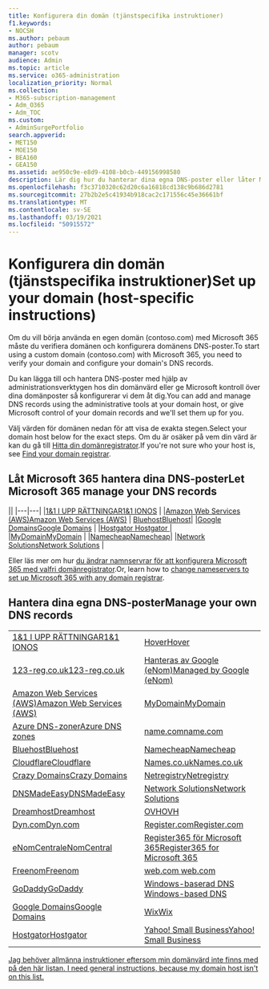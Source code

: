 ```yaml
---
title: Konfigurera din domän (tjänstspecifika instruktioner)
f1.keywords:
- NOCSH
ms.author: pebaum
author: pebaum
manager: scotv
audience: Admin
ms.topic: article
ms.service: o365-administration
localization_priority: Normal
ms.collection:
- M365-subscription-management
- Adm_O365
- Adm_TOC
ms.custom:
- AdminSurgePortfolio
search.appverid:
- MET150
- MOE150
- BEA160
- GEA150
ms.assetid: ae950c9e-e8d9-4108-b0cb-449156998580
description: Lär dig hur du hanterar dina egna DNS-poster eller låter Microsoft hantera dina DNS-poster åt dig.
ms.openlocfilehash: f3c3710320c62d20c6a16818cd138c9b686d2781
ms.sourcegitcommit: 27b2b2e5c41934b918cac2c171556c45e36661bf
ms.translationtype: MT
ms.contentlocale: sv-SE
ms.lasthandoff: 03/19/2021
ms.locfileid: "50915572"
---
```

# <a name="set-up-your-domain-host-specific-instructions"></a><span data-ttu-id="5c485-103">Konfigurera din domän (tjänstspecifika instruktioner)</span><span class="sxs-lookup"><span data-stu-id="5c485-103">Set up your domain (host-specific instructions)</span></span>

<span data-ttu-id="5c485-104">Om du vill börja använda en egen domän (contoso.com) med Microsoft 365 måste du verifiera domänen och konfigurera domänens DNS-poster.</span><span class="sxs-lookup"><span data-stu-id="5c485-104">To start using a custom domain (contoso.com) with Microsoft 365, you need to verify your domain and configure your domain's DNS records.</span></span> 
  
<span data-ttu-id="5c485-105">Du kan lägga till och hantera DNS-poster med hjälp av administrationsverktygen hos din domänvärd eller ge Microsoft kontroll över dina domänposter så konfigurerar vi dem åt dig.</span><span class="sxs-lookup"><span data-stu-id="5c485-105">You can add and manage DNS records using the administrative tools at your domain host, or give Microsoft control of your domain records and we'll set them up for you.</span></span>
  
<span data-ttu-id="5c485-106">Välj värden för domänen nedan för att visa de exakta stegen.</span><span class="sxs-lookup"><span data-stu-id="5c485-106">Select your domain host below for the exact steps.</span></span> <span data-ttu-id="5c485-107">Om du är osäker på vem din värd är kan du gå till [Hitta din domänregistrator](find-your-domain-registrar.md).</span><span class="sxs-lookup"><span data-stu-id="5c485-107">If you're not sure who your host is, see [Find your domain registrar](find-your-domain-registrar.md).</span></span>
  

## <a name="let-microsoft-365-manage-your-dns-records"></a><span data-ttu-id="5c485-108">Låt Microsoft 365 hantera dina DNS-poster</span><span class="sxs-lookup"><span data-stu-id="5c485-108">Let Microsoft 365 manage your DNS records</span></span>

||
|---|---|
|[<span data-ttu-id="5c485-109">1&1 I UPP RÄTTNINGAR</span><span class="sxs-lookup"><span data-stu-id="5c485-109">1&1 IONOS</span></span>](../dns/change-nameservers-at-1-1-internet.md) |
|[<span data-ttu-id="5c485-110">Amazon Web Services (AWS)</span><span class="sxs-lookup"><span data-stu-id="5c485-110">Amazon Web Services (AWS)</span></span>](../dns/change-nameservers-at-aws.md) |
 [<span data-ttu-id="5c485-111">Bluehost</span><span class="sxs-lookup"><span data-stu-id="5c485-111">Bluehost</span></span>](../dns/change-nameservers-at-bluehost.md)|
|[<span data-ttu-id="5c485-112">Google Domains</span><span class="sxs-lookup"><span data-stu-id="5c485-112">Google   Domains</span></span>](../dns/change-nameservers-at-google-domains.md) |
|[<span data-ttu-id="5c485-113">Hostgator   </span><span class="sxs-lookup"><span data-stu-id="5c485-113">Hostgator   </span></span>](../dns/change-nameservers-at-hostgator.md)  |  
|[<span data-ttu-id="5c485-114">MyDomain</span><span class="sxs-lookup"><span data-stu-id="5c485-114">MyDomain</span></span>](../dns/change-nameservers-at-mydomain.md) | 
|[<span data-ttu-id="5c485-115">Namecheap</span><span class="sxs-lookup"><span data-stu-id="5c485-115">Namecheap</span></span>](../dns/change-nameservers-at-namecheap.md)|
|[<span data-ttu-id="5c485-116">Network Solutions</span><span class="sxs-lookup"><span data-stu-id="5c485-116">Network Solutions</span></span>](../dns/change-nameservers-at-network-solutions.md) |  

<span data-ttu-id="5c485-117">Eller läs mer om hur [du ändrar namnservrar för att konfigurera Microsoft 365 med valfri domänregistrator](change-nameservers-at-any-domain-registrar.md).</span><span class="sxs-lookup"><span data-stu-id="5c485-117">Or, learn how to [change nameservers to set up Microsoft 365 with any domain registrar](change-nameservers-at-any-domain-registrar.md).</span></span>

## <a name="manage-your-own-dns-records"></a><span data-ttu-id="5c485-118">Hantera dina egna DNS-poster</span><span class="sxs-lookup"><span data-stu-id="5c485-118">Manage your own DNS records</span></span>

|                           |                          |
|---------------------------|--------------------------|
| [<span data-ttu-id="5c485-119">1&1 I UPP RÄTTNINGAR</span><span class="sxs-lookup"><span data-stu-id="5c485-119">1&1 IONOS</span></span>](../dns/create-dns-records-at-1-1-internet.md) | [<span data-ttu-id="5c485-120">Hover</span><span class="sxs-lookup"><span data-stu-id="5c485-120">Hover</span></span>](./create-dns-records-at-any-dns-hosting-provider.md) |
| [<span data-ttu-id="5c485-121">123-reg.co.uk</span><span class="sxs-lookup"><span data-stu-id="5c485-121">123-reg.co.uk</span></span>](../dns/create-dns-records-at-123-reg-co-uk.md) | [<span data-ttu-id="5c485-122">Hanteras av Google (eNom)</span><span class="sxs-lookup"><span data-stu-id="5c485-122">Managed   by Google (eNom)</span></span>](../dns/create-dns-records-for-domain-managed-by-google-enom.md)|
| [<span data-ttu-id="5c485-123">Amazon Web Services (AWS)</span><span class="sxs-lookup"><span data-stu-id="5c485-123">Amazon Web Services (AWS)</span></span>](../dns/create-dns-records-at-aws.md) | [<span data-ttu-id="5c485-124">MyDomain</span><span class="sxs-lookup"><span data-stu-id="5c485-124">MyDomain</span></span>](../dns/create-dns-records-at-mydomain.md) |
| [<span data-ttu-id="5c485-125">Azure DNS-zoner</span><span class="sxs-lookup"><span data-stu-id="5c485-125">Azure DNS zones</span></span>](../dns/create-dns-records-for-azure-dns-zones.md) | [<span data-ttu-id="5c485-126">name.com</span><span class="sxs-lookup"><span data-stu-id="5c485-126">name.com</span></span>](../dns/create-dns-records-at-name-com.md) |
| [<span data-ttu-id="5c485-127">Bluehost</span><span class="sxs-lookup"><span data-stu-id="5c485-127">Bluehost</span></span>](../dns/create-dns-records-at-bluehost.md) | [<span data-ttu-id="5c485-128">Namecheap</span><span class="sxs-lookup"><span data-stu-id="5c485-128">Namecheap</span></span>](../dns/create-dns-records-at-namecheap.md)|
| [<span data-ttu-id="5c485-129">Cloudflare</span><span class="sxs-lookup"><span data-stu-id="5c485-129">Cloudflare</span></span>](../dns/create-dns-records-at-cloudflare.md)| [<span data-ttu-id="5c485-130">Names.co.uk</span><span class="sxs-lookup"><span data-stu-id="5c485-130">Names.co.uk</span></span>](../dns/create-dns-records-at-names-co-uk.md) |
|  [<span data-ttu-id="5c485-131">Crazy Domains</span><span class="sxs-lookup"><span data-stu-id="5c485-131">Crazy Domains</span></span>](../dns/create-dns-records-at-crazy-domains.md)| [<span data-ttu-id="5c485-132">Netregistry</span><span class="sxs-lookup"><span data-stu-id="5c485-132">Netregistry</span></span>](../dns/create-dns-records-at-netregistry.md) |
|[<span data-ttu-id="5c485-133">DNSMadeEasy</span><span class="sxs-lookup"><span data-stu-id="5c485-133">DNSMadeEasy</span></span>](../dns/create-dns-records-at-dnsmadeeasy.md) | [<span data-ttu-id="5c485-134">Network Solutions</span><span class="sxs-lookup"><span data-stu-id="5c485-134">Network   Solutions</span></span>](../dns/create-dns-records-at-network-solutions.md) |
|[<span data-ttu-id="5c485-135">Dreamhost</span><span class="sxs-lookup"><span data-stu-id="5c485-135">Dreamhost</span></span>](../dns/create-dns-records-at-dreamhost.md)  | [<span data-ttu-id="5c485-136">OVH</span><span class="sxs-lookup"><span data-stu-id="5c485-136">OVH</span></span>](../dns/create-dns-records-at-ovh.md) |
|  [<span data-ttu-id="5c485-137">Dyn.com</span><span class="sxs-lookup"><span data-stu-id="5c485-137">Dyn.com</span></span>](../dns/create-dns-records-at-dyn-com.md) | [<span data-ttu-id="5c485-138">Register.com</span><span class="sxs-lookup"><span data-stu-id="5c485-138">Register.com</span></span>](../dns/create-dns-records-at-register-com.md) |
| [<span data-ttu-id="5c485-139">eNomCentral</span><span class="sxs-lookup"><span data-stu-id="5c485-139">eNomCentral</span></span>](../dns/create-dns-records-at-enomcentral.md)| [<span data-ttu-id="5c485-140">Register365 för Microsoft 365</span><span class="sxs-lookup"><span data-stu-id="5c485-140">Register365 for Microsoft 365</span></span>](../dns/create-dns-records-at-register365.md)  |
| [<span data-ttu-id="5c485-141">Freenom</span><span class="sxs-lookup"><span data-stu-id="5c485-141">Freenom</span></span>](../dns/create-dns-records-at-freenom.md) | [<span data-ttu-id="5c485-142"> web.com </span><span class="sxs-lookup"><span data-stu-id="5c485-142"> web.com </span></span>](../dns/create-dns-records-at-web-com.md)|
|[<span data-ttu-id="5c485-143">GoDaddy</span><span class="sxs-lookup"><span data-stu-id="5c485-143">GoDaddy</span></span>](../dns/create-dns-records-at-godaddy.md)|[<span data-ttu-id="5c485-144"> Windows-baserad DNS</span><span class="sxs-lookup"><span data-stu-id="5c485-144"> Windows-based DNS</span></span>](../dns/create-dns-records-using-windows-based-dns.md)   |
| [<span data-ttu-id="5c485-145">Google Domains</span><span class="sxs-lookup"><span data-stu-id="5c485-145">Google Domains</span></span>](../dns/create-dns-records-at-google-domains.md) |[<span data-ttu-id="5c485-146">Wix</span><span class="sxs-lookup"><span data-stu-id="5c485-146">Wix</span></span>](../dns/create-dns-records-at-wix.md) |
|[<span data-ttu-id="5c485-147">Hostgator</span><span class="sxs-lookup"><span data-stu-id="5c485-147">Hostgator</span></span>](../dns/create-dns-records-at-hostgator.md)  | [<span data-ttu-id="5c485-148">Yahoo!   Small Business</span><span class="sxs-lookup"><span data-stu-id="5c485-148">Yahoo!   Small Business</span></span>](../dns/create-dns-records-at-yahoo-small-business.md)  |

[<span data-ttu-id="5c485-149">Jag behöver allmänna instruktioner eftersom min domänvärd inte finns med på den här listan. </span><span class="sxs-lookup"><span data-stu-id="5c485-149">I need general instructions, because my domain host isn't on this list. </span></span>](create-dns-records-at-any-dns-hosting-provider.md)
